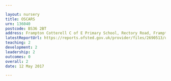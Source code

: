 ```yaml
---

layout: nursery
title: OSCARS
urn: 136040
postcode: BS36 2BT
address: Frampton Cotterell C of E Primary School, Rectory Road, Frampton Cotterell, BRISTOL, BS36 2BT
latestReportUrl: https://reports.ofsted.gov.uk/provider/files/2690513/urn/136040.pdf
teaching: 2
development: 2
leadership: 2
outcomes: 0
overall: 2
date: 12 May 2017

---
```


